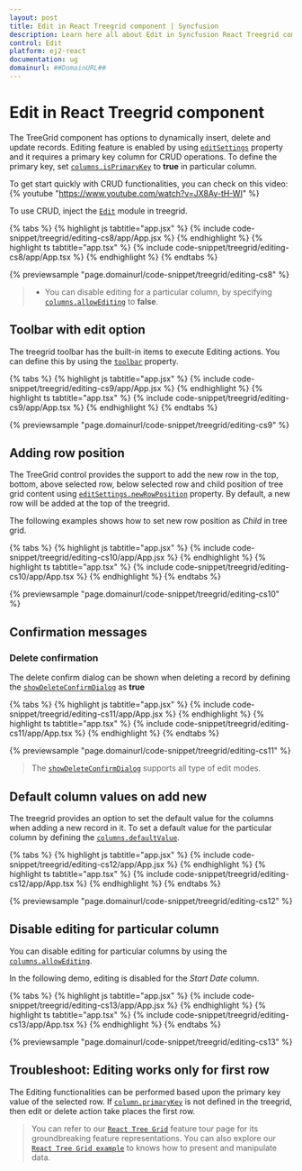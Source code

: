 ```yaml
---
layout: post
title: Edit in React Treegrid component | Syncfusion
description: Learn here all about Edit in Syncfusion React Treegrid component of Syncfusion Essential JS 2 and more.
control: Edit 
platform: ej2-react
documentation: ug
domainurl: ##DomainURL##
---
```


# Edit in React Treegrid component

The TreeGrid component has options to dynamically insert, delete and update records. Editing feature is enabled by using [`editSettings`](https://ej2.syncfusion.com/react/documentation/api/treegrid/#editsettings) property and it requires a primary key column for CRUD operations. To define the primary key, set [`columns.isPrimaryKey`](https://ej2.syncfusion.com/react/documentation/api/treegrid/column/#isprimarykey) to **true** in particular column.

To get start quickly with CRUD functionalities, you can check on this video:
{% youtube "https://www.youtube.com/watch?v=JX8Ay-tH-WI" %}

To use CRUD, inject the [`Edit`](https://ej2.syncfusion.com/react/documentation/api/treegrid/#editmodule) module in treegrid.

{% tabs %}
{% highlight js tabtitle="app.jsx" %}
{% include code-snippet/treegrid/editing-cs8/app/App.jsx %}
{% endhighlight %}
{% highlight ts tabtitle="app.tsx" %}
{% include code-snippet/treegrid/editing-cs8/app/App.tsx %}
{% endhighlight %}
{% endtabs %}

 {% previewsample "page.domainurl/code-snippet/treegrid/editing-cs8" %}

> * You can disable editing for a particular column, by specifying [`columns.allowEditing`](https://ej2.syncfusion.com/react/documentation/api/treegrid/column/#allowediting) to **false**.

## Toolbar with edit option

The treegrid toolbar has the built-in items to execute Editing actions. You can define this by using the [`toolbar`](https://ej2.syncfusion.com/react/documentation/api/treegrid/#toolbar) property.

{% tabs %}
{% highlight js tabtitle="app.jsx" %}
{% include code-snippet/treegrid/editing-cs9/app/App.jsx %}
{% endhighlight %}
{% highlight ts tabtitle="app.tsx" %}
{% include code-snippet/treegrid/editing-cs9/app/App.tsx %}
{% endhighlight %}
{% endtabs %}

 {% previewsample "page.domainurl/code-snippet/treegrid/editing-cs9" %}

## Adding row position

The TreeGrid control provides the support to add the new row in the top, bottom, above selected row, below selected row and child position of tree grid content using [`editSettings.newRowPosition`](https://ej2.syncfusion.com/react/documentation/api/treegrid/editSettingsModel/#newrowposition) property. By default, a new row will be added at the top of the treegrid.

The following examples shows how to set new row position as *Child* in tree grid.

{% tabs %}
{% highlight js tabtitle="app.jsx" %}
{% include code-snippet/treegrid/editing-cs10/app/App.jsx %}
{% endhighlight %}
{% highlight ts tabtitle="app.tsx" %}
{% include code-snippet/treegrid/editing-cs10/app/App.tsx %}
{% endhighlight %}
{% endtabs %}

 {% previewsample "page.domainurl/code-snippet/treegrid/editing-cs10" %}

## Confirmation messages

### Delete confirmation

The delete confirm dialog can be shown when deleting a record by defining the [`showDeleteConfirmDialog`](https://ej2.syncfusion.com/react/documentation/api/treegrid/editSettingsModel/#showdeleteconfirmdialog) as **true**

{% tabs %}
{% highlight js tabtitle="app.jsx" %}
{% include code-snippet/treegrid/editing-cs11/app/App.jsx %}
{% endhighlight %}
{% highlight ts tabtitle="app.tsx" %}
{% include code-snippet/treegrid/editing-cs11/app/App.tsx %}
{% endhighlight %}
{% endtabs %}

 {% previewsample "page.domainurl/code-snippet/treegrid/editing-cs11" %}

> The [`showDeleteConfirmDialog`](https://ej2.syncfusion.com/react/documentation/api/treegrid/editSettingsModel/#showdeleteconfirmdialog) supports all type of edit modes.

## Default column values on add new

The treegrid provides an option to set the default value for the columns when adding a new record in it. To set a default value for the particular column by defining the [`columns.defaultValue`](https://ej2.syncfusion.com/react/documentation/api/treegrid/column/#defaultvalue).

{% tabs %}
{% highlight js tabtitle="app.jsx" %}
{% include code-snippet/treegrid/editing-cs12/app/App.jsx %}
{% endhighlight %}
{% highlight ts tabtitle="app.tsx" %}
{% include code-snippet/treegrid/editing-cs12/app/App.tsx %}
{% endhighlight %}
{% endtabs %}

 {% previewsample "page.domainurl/code-snippet/treegrid/editing-cs12" %}

## Disable editing for particular column

You can disable editing for particular columns by using the [`columns.allowEditing`](https://ej2.syncfusion.com/react/documentation/api/treegrid/column/#allowediting).

In the following demo, editing is disabled for the *Start Date* column.

{% tabs %}
{% highlight js tabtitle="app.jsx" %}
{% include code-snippet/treegrid/editing-cs13/app/App.jsx %}
{% endhighlight %}
{% highlight ts tabtitle="app.tsx" %}
{% include code-snippet/treegrid/editing-cs13/app/App.tsx %}
{% endhighlight %}
{% endtabs %}

 {% previewsample "page.domainurl/code-snippet/treegrid/editing-cs13" %}

## Troubleshoot: Editing works only for first row

The Editing functionalities can be performed based upon the primary key value of the selected row.
If [`column.primaryKey`](https://ej2.syncfusion.com/react/documentation/api/treegrid/column/#isprimarykey) is not defined in the treegrid, then edit or delete action take places the first row.

> You can refer to our [`React Tree Grid`](https://www.syncfusion.com/react-ui-components/react-tree-grid) feature tour page for its groundbreaking feature representations. You can also explore our [`React Tree Grid example`](https://ej2.syncfusion.com/react/demos/#/material/treegrid/treegrid-overview) to knows how to present and manipulate data.
